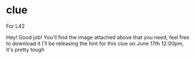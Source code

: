 # clue
For L42

Hey! Good job! You'll find the image attached above that you need, feel free to download it
I'll be releasing the hint for this clue on June 17th 12:00pm, it's pretty tough
